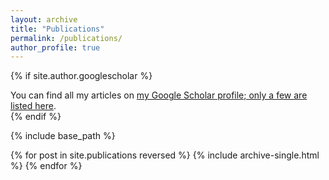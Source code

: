 ```yaml
---
layout: archive
title: "Publications"
permalink: /publications/
author_profile: true
---
```


{% if site.author.googlescholar %}
  <div class="wordwrap">You can find all my articles on <a href="{{site.author.googlescholar}}">my Google Scholar profile; only a few are listed here</a>.</div>
{% endif %}

{% include base_path %}

{% for post in site.publications reversed %}
  {% include archive-single.html %}
{% endfor %}
